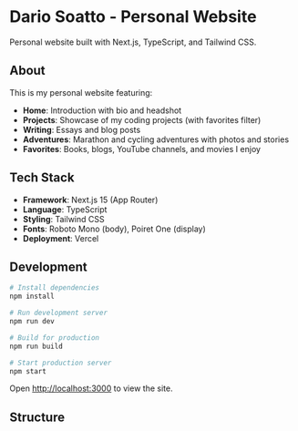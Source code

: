 # Dario Soatto - Personal Website

Personal website built with Next.js, TypeScript, and Tailwind CSS.

## About

This is my personal website featuring:
- **Home**: Introduction with bio and headshot
- **Projects**: Showcase of my coding projects (with favorites filter)
- **Writing**: Essays and blog posts
- **Adventures**: Marathon and cycling adventures with photos and stories
- **Favorites**: Books, blogs, YouTube channels, and movies I enjoy

## Tech Stack

- **Framework**: Next.js 15 (App Router)
- **Language**: TypeScript
- **Styling**: Tailwind CSS
- **Fonts**: Roboto Mono (body), Poiret One (display)
- **Deployment**: Vercel

## Development

```bash
# Install dependencies
npm install

# Run development server
npm run dev

# Build for production
npm run build

# Start production server
npm start
```

Open [http://localhost:3000](http://localhost:3000) to view the site.

## Structure
